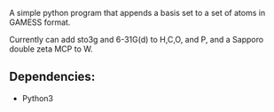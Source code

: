 A simple python program that appends a basis set to a set of atoms in GAMESS format. 

Currently can add sto3g and 6-31G(d) to H,C,O, and P, and a Sapporo double zeta MCP to W. 

## Dependencies:
- Python3
